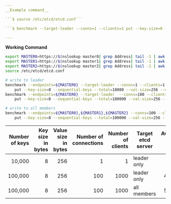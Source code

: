 ```yaml
---
__Example command__  

```$ source /etc/etcd/etcd.conf```

```$ benchmark --target-leader --conns=1 --clients=1 put --key-size=8 --sequential-keys --total=10000 --val-size=25 --cert=$ETCD_PEER_CERT_FILE --key=$ETCD_PEER_KEY_FILE --cacert=/etc/etcd/ca.crt --endpoints=$ETCD_LISTEN_CLIENT_URLS```

---
```




__Working Command__  

```sh
export MASTER0=https://$(nslookup master0| grep Address| tail -1 | awk '{print $2}'):2379
export MASTER1=https://$(nslookup master1| grep Address| tail -1 | awk '{print $2}'):2379
export MASTER2=https://$(nslookup master2| grep Address| tail -1 | awk '{print $2}'):2379
source /etc/etcd/etcd.conf
```

```sh
# write to leader
benchmark --endpoints=${MASTER0} --target-leader --conns=1 --clients=1 \
    put --key-size=8 --sequential-keys --total=10000 --val-size=256 --cert=$ETCD_PEER_CERT_FILE --key=$ETCD_PEER_KEY_FILE --cacert=/etc/etcd/ca.crt
benchmark --endpoints=${MASTER0} --target-leader  --conns=100 --clients=1000 \
    put --key-size=8 --sequential-keys --total=100000 --val-size=256 --cert=$ETCD_PEER_CERT_FILE --key=$ETCD_PEER_KEY_FILE --cacert=/etc/etcd/ca.crt

# write to all members
benchmark --endpoints=${MASTER0},${MASTER1},${MASTER2} --conns=100 --clients=1000 \
    put --key-size=8 --sequential-keys --total=100000 --val-size=256 --cert=$ETCD_PEER_CERT_FILE --key=$ETCD_PEER_KEY_FILE --cacert=/etc/etcd/ca.crt
```

| Number of keys | Key size in bytes | Value size in bytes | Number of connections | Number of clients | Target etcd server | Average write QPS | Average latency per request | Average server RSS |
|---------------:|------------------:|--------------------:|----------------------:|------------------:|--------------------|------------------:|----------------------------:|-------------------:|
| 10,000 | 8 | 256 | 1 | 1 | leader only | 583 | 1.6ms | 48 MB |
| 100,000 | 8 | 256 | 100 | 1000 | leader only | 44,341 | 22ms |  124MB |
| 100,000 | 8 | 256 | 100 | 1000 | all members |  50,104 | 20ms |  126MB |
